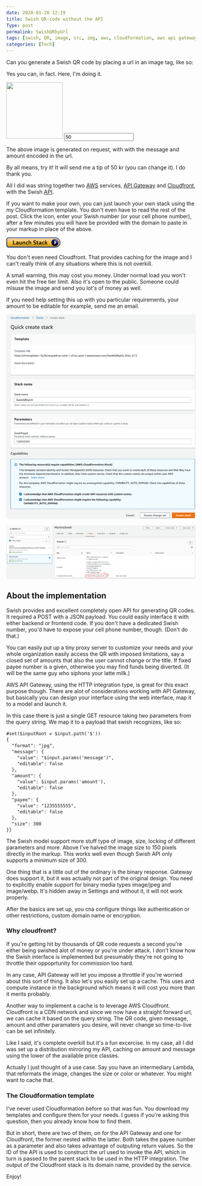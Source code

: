 ```yaml
---
date: 2020-01-28 12:19
title: Swish QR-code without the API
Type: post
permalink: SwishQRbyUrl
tags: [swish, QR, image, src, img, aws, cloudformation, aws api gateway, aws cloundfront]
categories: [Tech]
---
```


Can you generate a Swish QR code by placing a url in an image tag, like so:

Yes you can, in fact. Here, I'm doing it. 

<img id="qrimg" src="https://dmutq7l4tk6oq.cloudfront.net/?amount=50&message=Great%20post%21" height="150" width="150">

<input id="qrinput" type="text" value="50" onchange="javascript:document.getElementById('qrimg').src='https://dmutq7l4tk6oq.cloudfront.net/?amount='+document.getElementById('qrinput').value+'&message=Thx for the swish qr post'">

The above image is generated on request, with with the message and amount encoded in the url.

By all means, try it! It will send me a tip of 50 kr (you can change it). I do thank you.

All I did was string together two [AWS](https://aws.amazon.com/) services, [API Gateway](https://aws.amazon.com/api-gateway/) and [Cloudfront](https://aws.amazon.com/cloudfront/), with the Swish [API](https://www.swish.nu/developer#qr-codes). 

If you want to make your own, you can just launch your own stack using the my Cloudformation template. You don't even have to read the rest of the post. Click the icon, enter your Swish number (or your cell phone number), after a few minutes you will have be provided with the domain to paste in your markup in place of the above. 

<a href="https://eu-north-1.console.aws.amazon.com/cloudformation/home?region=eu-north-1#/stacks/create/review
   ?templateURL=https://cf-templates-15y7bciwoyxk8-eu-west-1.s3-eu-west-1.amazonaws.com/SwishQRbyUrl_Distr_0.12
   &stackName=SwishQRbyUrl
"><img src="/assets/images/cloudformation-launch-stack.png" id="qrimg"></a>


You don't even need Cloudfront. That provides caching for the image and I can't really think of any situations where this is not overkill.

A small warning, this may cost you money. Under normal load you won't even hit the free tier limit. Also it's open to the public. Someone could misuse the image and send you lot's of money as well.

If you need help setting this up with you particular requirements, your amount to be editable for example, send me an email.

![](/assets/images/ss_qr_quicklaunch.png "Enter your swish number as an input to the stacks. Change the name if you want.")

![](/assets/images/ss_qr_outputs.png "The output parameter SwishQRDistributionURL is what you will paste in your html code.")

## About the implementation

Swish provides and excellent completely open API for generating QR codes. It required a POST with a JSON payload. You could easily interface it with either backend or frontend code. If you don't have a dedicated Swish number, you'd have to expose your cell phone number, though. (Don't do that.)

You can easily put up a tiny proxy server to customize your needs and your whole organization easily access the QR with imposed limitations, say a closed set of amounts that also the user cannot change or the title. If fixed payee number is a given, otherwise you may find funds being diverted. (It will be the same guy who siphons your latte milk.)

AWS API Gateway, using the HTTP integration type, is great for this exact purpose though. There are alot of considerations working with API Gateway, but basically you can design your interface using the web interface, map it to a model and launch it.

In this case there is just a single GET resource taking two parameters from the query string. We map it to a payload that swish recognizes, like so:

	#set($inputRoot = $input.path('$'))
	{
	  "format": "jpg",
	  "message": {
	    "value": "$input.params('message')",
	    "editable": false
	  },
	  "amount": {
	    "value": $input.params('amount'),
	    "editable": false
	  },
	  "payee": {
	    "value": "1235555555",
	    "editable": false
	  },
	  "size": 300
	}}

The Swish model support more stuff type of image, size, locking of different parameters and more. Above I've halved the image size to 150 pixels directly in the markup. This works well even though Swish API only supports a minimum size of 300.

One thing that is a little out of the ordinary is the binary response. Gateway does support it, but it was actually not part of the original design. You need to explicitly enable support for binary media types image/jpeg and image/webp. It's hidden away in Settings and without it, it will not work properly.

After the basics are set up, you cna configure things like authentication or other restrictions, custom domain name or encryption.

### Why cloudfront?

If you're getting hit by thousands of QR code requests a second you're either being swished alot of money or you're under attack. I don't know how the Swish interface is implemented but presumably they're not going to throttle their oppoprtunity for commission too hard.

In any case, API Gateway will let you impose a throttle if you're worried about this sort of thing. It also let's you easily set up a cache. This uses and compute instance in the background which means it will cost you more than it merits probably.

Another way to implement a cache is to leverage AWS Cloudfront. Cloudfront is a CDN network and since we now have a straight forward url, we can cache it based on the query string. The QR code, given message, amount and other paramaters you desire, will never change so time-to-live can be set infinitely.

Like I said, it's complete overkill but it's a fun excercise. In my case, all I did was set up a distribution mirroring my API, caching on amount and message using the lower of the available price classes. 

Actually I just thought of a use case. Say you have an intermediary Lambda, that reformats the image, changes the size or color or whatever. You might want to cache that.

### The Cloudformation template

I've never used Cloudformation before so that was fun. You download my templates and configure them for your needs. I guess if you're asking this question, then you already know how to find them.

But in short, there are two of them, on for the API Gateway and one for Cloudfront, the former nested within the latter. Both takes the payee number as a parameter and also takes advantage of outputing return values. So the ID of the API is used to construct the url used to invoke the API, which in turn is passed to the parent stack to be used in the HTTP integration. The output of the Cloudfront stack is its domain name, provided by the service.

Enjoy!